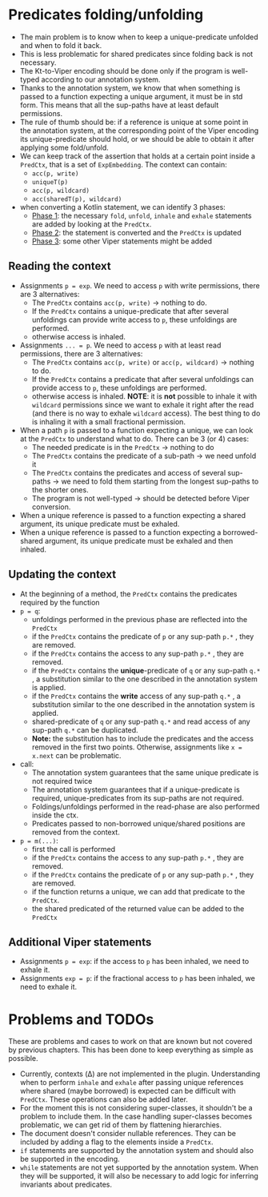 # Predicates folding/unfolding

- The main problem is to know when to keep a unique-predicate unfolded and when to fold it back.
- This is less problematic for shared predicates since folding back is not necessary.
- The Kt-to-Viper encoding should be done only if the program is well-typed according to our annotation system.
- Thanks to the annotation system, we know that when something is passed to a function expecting a unique argument, it
  must be in std form. This means that all the sup-paths have at least default permissions.
- The rule of thumb should be: if a reference is unique at some point in the annotation system, at the corresponding
  point of the Viper encoding its unique-predicate should hold, or we should be able to obtain it after applying some
  fold/unfold.
- We can keep track of the assertion that holds at a certain point inside a `PredCtx`, that is a set of `ExpEmbedding`.
  The context can contain:
    - `acc(p, write)`
    - `uniqueT(p)`
    - `acc(p, wildcard)`
    - `acc(sharedT(p), wildcard)`
- when converting a Kotlin statement, we can identify 3 phases:
    - [Phase 1](#reading-the-context): the necessary `fold`, `unfold`, `inhale` and `exhale` statements are added by
      looking at the `PredCtx`.
    - [Phase 2](#updating-the-context): the statement is converted and the `PredCtx` is updated
    - [Phase 3](#additional-viper-statements): some other Viper statements might be added

## Reading the context

- Assignments `p = exp`. We need to access `p` with write permissions, there are 3 alternatives:
    - The `PredCtx` contains `acc(p, write)` -> nothing to do.
    - If the `PredCtx` contains a unique-predicate that after several unfoldings can provide write access to `p`, these
      unfoldings are performed.
    - otherwise access is inhaled.
- Assignments `... = p`. We need to access `p` with at least read permissions, there are 3 alternatives:
    - The `PredCtx` contains `acc(p, write)` or `acc(p, wildcard)` -> nothing to do.
    - If the `PredCtx` contains a predicate that after several unfoldings can provide access to `p`, these unfoldings
      are performed.
    - otherwise access is inhaled. **NOTE**: it is **not** possible to inhale it with `wildcard` permissions since we
      want to exhale it right after the read (and there is no way to exhale `wildcard` access). The best thing to do is
      inhaling it with a small fractional permission.
- When a path `p` is passed to a function expecting a unique, we can look at the `PredCtx` to understand what to do.
  There can be 3 (or 4) cases:
    - The needed predicate is in the `PredCtx` -> nothing to do
    - The `PredCtx` contains the predicate of a sub-path -> we need unfold it
    - The `PredCtx` contains the predicates and access of several sup-paths -> we need to fold them starting from the
      longest sup-paths to the shorter ones.
    - The program is not well-typed -> should be detected before Viper conversion.
- When a unique reference is passed to a function expecting a shared argument, its unique predicate must be exhaled.
- When a unique reference is passed to a function expecting a borrowed-shared argument, its unique predicate must be
  exhaled and then inhaled.

## Updating the context

- At the beginning of a method, the `PredCtx` contains the predicates required by the function
- `p = q`:
    - unfoldings performed in the previous phase are reflected into the `PredCtx`
    - if the `PredCtx` contains the predicate of `p` or any sup-path `p.*` , they are removed.
    - if the `PredCtx` contains the access to any sup-path `p.*` , they are removed.
    - if the `PredCtx` contains the **unique**-predicate of `q` or any sup-path `q.*` , a substitution similar to the
      one described in the annotation system is applied.
    - if the `PredCtx` contains the **write** access of any sup-path `q.*` , a substitution similar to the one described
      in the annotation system is applied.
    - shared-predicate of `q` or any sup-path `q.*` and read access of any sup-path `q.*` can be duplicated.
    - **Note:** the substitution has to include the predicates and the access removed in the first two points.
      Otherwise, assignments like `x = x.next` can be problematic.
- call:
    - The annotation system guarantees that the same unique predicate is not required twice
    - The annotation system guarantees that if a unique-predicate is required, unique-predicates from its sup-paths are
      not
      required.
    - Foldings/unfoldings performed in the read-phase are also performed inside the ctx.
    - Predicates passed to non-borrowed unique/shared positions are removed from the context.
- `p = m(...)`:
    - first the call is performed
    - if the `PredCtx` contains the access to any sup-path `p.*` , they are removed.
    - if the `PredCtx` contains the predicate of `p` or any sup-path `p.*` , they are removed.
    - if the function returns a unique, we can add that predicate to the `PredCtx`.
    - the shared predicated of the returned value can be added to the `PredCtx`

## Additional Viper statements

- Assignments `p = exp`: if the access to `p` has been inhaled, we need to exhale it.
- Assignments `exp = p`: if the fractional access to `p` has been inhaled, we need to exhale it.

# Problems and TODOs

These are problems and cases to work on that are known but not covered by previous chapters. This has been done to
keep everything as simple as possible.

- Currently, contexts (Δ) are not implemented in the plugin. Understanding when to perform `inhale` and `exhale` after
  passing unique references where shared (maybe borrowed) is expected can be difficult with `PredCtx`. These operations
  can also be added later.
- For the moment this is not considering super-classes, it shouldn't be a problem to include them. In the case handling
  super-classes becomes problematic, we can get rid of them by flattening hierarchies.
- The document doesn't consider nullable references. They can be included by adding a flag to the elements inside
  a `PredCtx`.
- `if` statements are supported by the annotation system and should also be supported in the encoding.
- `while` statements are not yet supported by the annotation system. When they will be supported, it will also be
  necessary to add logic for inferring invariants about predicates.